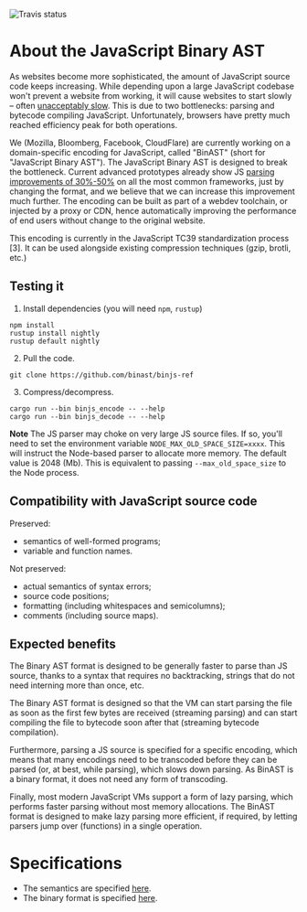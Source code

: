 ![Travis status](https://travis-ci.org/binjs/binjs-ref.svg?branch=master)

# About the JavaScript Binary AST


As websites become more sophisticated, the amount of JavaScript source code keeps
increasing. While depending upon a large JavaScript codebase won't prevent a website
from working, it will cause websites to
start slowly – often [unacceptably slow](https://medium.com/reloading/javascript-start-up-performance-69200f43b201).
This is due to two bottlenecks: parsing and bytecode compiling JavaScript.
Unfortunately, browsers have pretty much
reached efficiency peak for both operations.

We (Mozilla, Bloomberg, Facebook, CloudFlare) are currently working on a
domain-specific encoding for JavaScript, called "BinAST" (short for
"JavaScript Binary AST"). The JavaScript Binary AST is designed to
break the bottleneck. Current
advanced prototypes already show JS [parsing improvements of 30%-50%](https://gist.github.com/Yoric/1d41cdf3715815d39032f0dbce31ed42) on
all the most common frameworks, just by changing the format,
and we believe that we can increase
this improvement much further. The encoding can be built as part of a
webdev toolchain, or injected by a
proxy or CDN, hence automatically improving the performance of end users
without change to the original website.

This encoding is currently in the JavaScript TC39 standardization process [3].
It can be used alongside existing compression techniques (gzip, brotli, etc.)

## Testing it

1. Install dependencies (you will need `npm`, `rustup`)
```
npm install
rustup install nightly
rustup default nightly
```
2. Pull the code.
```
git clone https://github.com/binast/binjs-ref
```
3. Compress/decompress.
```
cargo run --bin binjs_encode -- --help
cargo run --bin binjs_decode -- --help
```
**Note** The JS parser may choke on very large JS source files. If so, you'll need to set the environment variable `NODE_MAX_OLD_SPACE_SIZE=xxxx`. This will instruct the Node-based parser to allocate more memory. The default value is 2048 (Mb). This is equivalent to passing `--max_old_space_size` to the Node process.

## Compatibility with JavaScript source code

Preserved:
- semantics of well-formed programs;
- variable and function names.

Not preserved:
- actual semantics of syntax errors;
- source code positions;
- formatting (including whitespaces and semicolumns);
- comments (including source maps).

## Expected benefits


The Binary AST format is designed to be generally faster to parse than JS source,
thanks to a syntax that requires no backtracking, strings that do not need
interning more than once, etc.

The Binary AST format is designed so that the VM can start parsing the file
as soon as the first few bytes are received (streaming parsing) and can
start compiling the file to bytecode soon after that (streaming bytecode compilation).

Furthermore, parsing a JS source is specified for a specific encoding, which
means that many encodings need to be transcoded before they can be parsed
(or, at best, while parsing), which slows down parsing. As BinAST is
a binary format, it does not need any form of transcoding.

Finally, most modern JavaScript VMs support a form of lazy parsing, which
performs faster parsing without most memory allocations. The BinAST format is
designed to make lazy parsing more efficient, if required,
by letting parsers jump over (functions) in a single operation.

# Specifications

- The semantics are specified [here](https://binast.github.io/ecmascript-binary-ast/).
- The binary format is specified [here](https://binast.github.io/binjs-ref/binjs/io/multipart.html).
